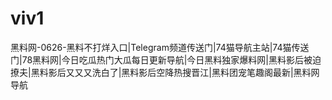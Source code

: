 # viv1
黑料网-0626-黑料不打烊入口|Telegram频道传送门|74猫导航主站|74猫传送门|78黑料网|今日吃瓜热门大瓜每日更新导航|今日黑料独家爆料网|黑料影后被迫撩夫|黑料影后又又又洗白了|黑料影后空降热搜晋江|黑料团宠笔趣阁最新|黑料网导航
